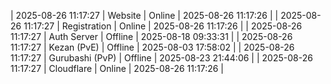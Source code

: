 | 2025-08-26 11:17:27 | Website | Online | 2025-08-26 11:17:26 |
| 2025-08-26 11:17:27 | Registration | Online | 2025-08-26 11:17:26 |
| 2025-08-26 11:17:27 | Auth Server | Offline | 2025-08-18 09:33:31 |
| 2025-08-26 11:17:27 | Kezan (PvE) | Offline | 2025-08-03 17:58:02 |
| 2025-08-26 11:17:27 | Gurubashi (PvP) | Offline | 2025-08-23 21:44:06 |
| 2025-08-26 11:17:27 | Cloudflare | Online | 2025-08-26 11:17:26 |
